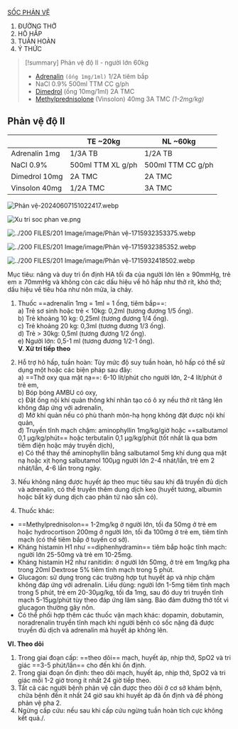 [SỐC PHẢN VỆ](../The%20TRIO/000%20Zettlekasten/UMP/BM%20C%E1%BA%A4P%20C%E1%BB%A8U/S%E1%BB%90C%20PH%E1%BA%A2N%20V%E1%BB%86.md)  
  
1. ĐƯỜNG THỞ  
2. HÔ HẤP  
3. TUẦN HOÀN  
4. Ý THỨC  
  
  
> [!summary] Phản vệ độ II - người lớn 60kg  
> - [Adrenalin](./Drug/Epinephrine.md) `(ống 1mg/1ml)` 1/2A tiêm bắp  
> - NaCl 0.9% 500ml TTM CC g/ph  
> - [Dimedrol](./Drug/Dimedrol.md) (ống 10mg/1ml) 2A TMC  
> - [Methylprednisolone](./Drug/Methylprednisolone.md) (Vinsolon) 40mg 3A TMC *(1-2mg/kg)*  
  
## Phản vệ độ II  
  
|               | TE ~20kg          | NL ~60kg          |  
| ------------- | ----------------- | ----------------- |  
| Adrenalin 1mg | 1/3A TB           | 1/2A TB           |  
| NaCl 0.9%     | 500ml TTM XL g/ph | 500ml TTM CC g/ph |  
| Dimedrol 10mg | 2A TMC            | 2A TMC            |  
| Vinsolon 40mg | 1/2A TMC          | 3A TMC            |  
  
  
![Phản vệ-20240607151022417.webp](../200%20FILES/201%20Image/Ph%E1%BA%A3n%20v%E1%BB%87-20240607151022417.webp)  
  
![Xu tri soc phan ve.png](../The%20TRIO/200%20Files/image/Xu%20tri%20soc%20phan%20ve.png)  
  
  
![../200 FILES/201 Image/image/Phản vệ-1715932353375.webp](../200%20FILES/201%20Image/image/Ph%E1%BA%A3n%20v%E1%BB%87-1715932353375.webp)  
  
![../200 FILES/201 Image/image/Phản vệ-1715932385352.webp](../200%20FILES/201%20Image/image/Ph%E1%BA%A3n%20v%E1%BB%87-1715932385352.webp)  
  
![../200 FILES/201 Image/image/Phản vệ-1715932418502.webp](../200%20FILES/201%20Image/image/Ph%E1%BA%A3n%20v%E1%BB%87-1715932418502.webp)  
  
Mục tiêu: nâng và duy trì ổn định HA tối đa của người lớn lên ≥ 90mmHg, trẻ em ≥ 70mmHg và không còn các dấu hiệu về hô hấp như thở rít, khó thở; dấu hiệu về tiêu hóa như nôn mửa, ỉa chảy.  
  
1. Thuốc ==adrenalin 1mg = 1ml = 1 ống, tiêm bắp==:  
a) Trẻ sơ sinh hoặc trẻ < 10kg: 0,2ml (tương đương 1/5 ống).  
b) Trẻ khoảng 10 kg: 0,25ml (tương đương 1/4 ống).  
c) Trẻ khoảng 20 kg: 0,3ml (tương đương 1/3 ống).  
d) Trẻ > 30kg: 0,5ml (tương đương 1/2 ống).  
e) Người lớn: 0,5-1 ml (tương đương 1/2-1 ống).  
**V. Xử trí tiếp theo**  
  
1. Hỗ trợ hô hấp, tuần hoàn: Tùy mức độ suy tuần hoàn, hô hấp có thể sử dụng một hoặc các biện pháp sau đây:  
	a) ==Thở oxy qua mặt nạ==: 6-10 lít/phút cho người lớn, 2-4 lít/phút ở trẻ em,  
	b) Bóp bóng AMBU có oxy,  
	c) Đặt ống nội khí quản thông khí nhân tạo có ô xy nếu thở rít tăng lên không đáp ứng với adrenalin,  
	d) Mở khí quản nếu có phù thanh môn-hạ họng không đặt được nội khí quản,  
	đ) Truyền tĩnh mạch chậm: aminophyllin 1mg/kg/giờ hoặc ==salbutamol 0,1 µg/kg/phút== hoặc terbutalin 0,1 µg/kg/phút (tốt nhất là qua bơm tiêm điện hoặc máy truyền dịch),  
	e) Có thể thay thế aminophyllin bằng salbutamol 5mg khí dung qua mặt nạ hoặc xịt họng salbutamol 100µg người lớn 2-4 nhát/lần, trẻ em 2 nhát/lần, 4-6 lần trong ngày.  
2. Nếu không nâng được huyết áp theo mục tiêu sau khi đã truyền đủ dịch và adrenalin, có thể truyền thêm dung dịch keo (huyết tương, albumin hoặc bất kỳ dung dịch cao phân tử nào sẵn có).  
3. Thuốc khác:  
- ==Methylprednisolon== 1-2mg/kg ở người lớn, tối đa 50mg ở trẻ em hoặc hydrocortison 200mg ở người lớn, tối đa 100mg ở trẻ em, tiêm tĩnh mạch (có thể tiêm bắp ở tuyến cơ sở).  
- Kháng histamin H1 như ==diphenhydramin== tiêm bắp hoặc tĩnh mạch: người lớn 25-50mg và trẻ em 10-25mg.  
- Kháng histamin H2 như ranitidin: ở người lớn 50mg, ở trẻ em 1mg/kg pha trong 20ml Dextrose 5% tiêm tĩnh mạch trong 5 phút.  
- Glucagon: sử dụng trong các trường hợp tụt huyết áp và nhịp chậm không đáp ứng với adrenalin. Liều dùng: người lớn 1-5mg tiêm tĩnh mạch trong 5 phút, trẻ em 20-30µg/kg, tối đa 1mg, sau đó duy trì truyền tĩnh mạch 5-15µg/phút tùy theo đáp ứng lâm sàng. Bảo đảm đường thở tốt vì glucagon thường gây nôn.  
- Có thể phối hợp thêm các thuốc vận mạch khác: dopamin, dobutamin, noradrenalin truyền tĩnh mạch khi người bệnh có sốc nặng đã được truyền đủ dịch và adrenalin mà huyết áp không lên.  
  
**VI. Theo dõi**  
  
1. Trong giai đoạn cấp: ==theo dõi== mạch, huyết áp, nhịp thở, SpO2 và tri giác ==3-5 phút/lần== cho đến khi ổn định.  
2. Trong giai đoạn ổn định: theo dõi mạch, huyết áp, nhịp thở, SpO2 và tri giác mỗi 1-2 giờ trong ít nhất 24 giờ tiếp theo.  
3. Tất cả các người bệnh phản vệ cần được theo dõi ở cơ sở khám bệnh, chữa bệnh đến ít nhất 24 giờ sau khi huyết áp đã ổn định và đề phòng phản vệ pha 2.  
4. Ngừng cấp cứu: nếu sau khi cấp cứu ngừng tuần hoàn tích cực không kết quả./.